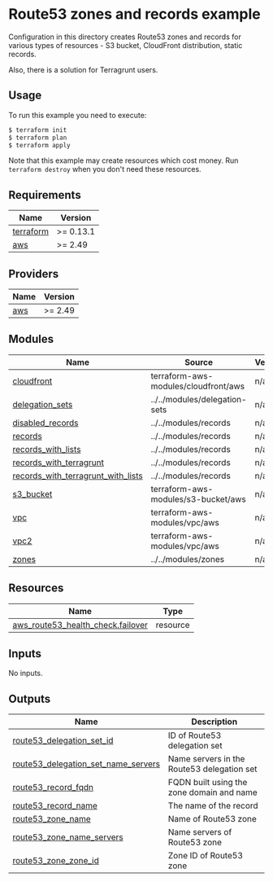# Route53 zones and records example

Configuration in this directory creates Route53 zones and records for various types of resources - S3 bucket, CloudFront distribution, static records.

Also, there is a solution for Terragrunt users.

## Usage

To run this example you need to execute:

```bash
$ terraform init
$ terraform plan
$ terraform apply
```

Note that this example may create resources which cost money. Run `terraform destroy` when you don't need these resources.

<!-- BEGINNING OF PRE-COMMIT-TERRAFORM DOCS HOOK -->
## Requirements

| Name | Version |
|------|---------|
| <a name="requirement_terraform"></a> [terraform](#requirement\_terraform) | >= 0.13.1 |
| <a name="requirement_aws"></a> [aws](#requirement\_aws) | >= 2.49 |

## Providers

| Name | Version |
|------|---------|
| <a name="provider_aws"></a> [aws](#provider\_aws) | >= 2.49 |

## Modules

| Name | Source | Version |
|------|--------|---------|
| <a name="module_cloudfront"></a> [cloudfront](#module\_cloudfront) | terraform-aws-modules/cloudfront/aws | n/a |
| <a name="module_delegation_sets"></a> [delegation\_sets](#module\_delegation\_sets) | ../../modules/delegation-sets | n/a |
| <a name="module_disabled_records"></a> [disabled\_records](#module\_disabled\_records) | ../../modules/records | n/a |
| <a name="module_records"></a> [records](#module\_records) | ../../modules/records | n/a |
| <a name="module_records_with_lists"></a> [records\_with\_lists](#module\_records\_with\_lists) | ../../modules/records | n/a |
| <a name="module_records_with_terragrunt"></a> [records\_with\_terragrunt](#module\_records\_with\_terragrunt) | ../../modules/records | n/a |
| <a name="module_records_with_terragrunt_with_lists"></a> [records\_with\_terragrunt\_with\_lists](#module\_records\_with\_terragrunt\_with\_lists) | ../../modules/records | n/a |
| <a name="module_s3_bucket"></a> [s3\_bucket](#module\_s3\_bucket) | terraform-aws-modules/s3-bucket/aws | n/a |
| <a name="module_vpc"></a> [vpc](#module\_vpc) | terraform-aws-modules/vpc/aws | n/a |
| <a name="module_vpc2"></a> [vpc2](#module\_vpc2) | terraform-aws-modules/vpc/aws | n/a |
| <a name="module_zones"></a> [zones](#module\_zones) | ../../modules/zones | n/a |

## Resources

| Name | Type |
|------|------|
| [aws_route53_health_check.failover](https://registry.terraform.io/providers/hashicorp/aws/latest/docs/resources/route53_health_check) | resource |

## Inputs

No inputs.

## Outputs

| Name | Description |
|------|-------------|
| <a name="output_route53_delegation_set_id"></a> [route53\_delegation\_set\_id](#output\_route53\_delegation\_set\_id) | ID of Route53 delegation set |
| <a name="output_route53_delegation_set_name_servers"></a> [route53\_delegation\_set\_name\_servers](#output\_route53\_delegation\_set\_name\_servers) | Name servers in the Route53 delegation set |
| <a name="output_route53_record_fqdn"></a> [route53\_record\_fqdn](#output\_route53\_record\_fqdn) | FQDN built using the zone domain and name |
| <a name="output_route53_record_name"></a> [route53\_record\_name](#output\_route53\_record\_name) | The name of the record |
| <a name="output_route53_zone_name"></a> [route53\_zone\_name](#output\_route53\_zone\_name) | Name of Route53 zone |
| <a name="output_route53_zone_name_servers"></a> [route53\_zone\_name\_servers](#output\_route53\_zone\_name\_servers) | Name servers of Route53 zone |
| <a name="output_route53_zone_zone_id"></a> [route53\_zone\_zone\_id](#output\_route53\_zone\_zone\_id) | Zone ID of Route53 zone |
<!-- END OF PRE-COMMIT-TERRAFORM DOCS HOOK -->
